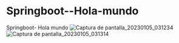 # Springboot--Hola-mundo
Springboot- Hola mundo
![Captura de pantalla_20230105_031234](https://user-images.githubusercontent.com/10835935/210713723-2bc6a862-843a-4088-8453-7fcdd0ef101b.png)
![Captura de pantalla_20230105_031314](https://user-images.githubusercontent.com/10835935/210713806-ad81c7bc-ad5a-4028-ad77-5b7032cb71e7.png)
